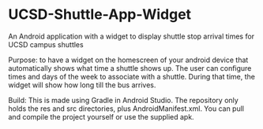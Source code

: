 # UCSD-Shuttle-App-Widget
An Android application with a widget to display shuttle stop arrival times for UCSD campus shuttles

Purpose:
to have a widget on the homescreen of your android device that automatically shows what time a shuttle shows up. The user can configure times and days of the week to associate with a shuttle. During that time, the widget will show how long till the bus arrives.

Build:
This is made using Gradle in Android Studio. The repository only holds the res and src directories, plus AndroidManifest.xml. You can pull and compile the project yourself or use the supplied apk.
